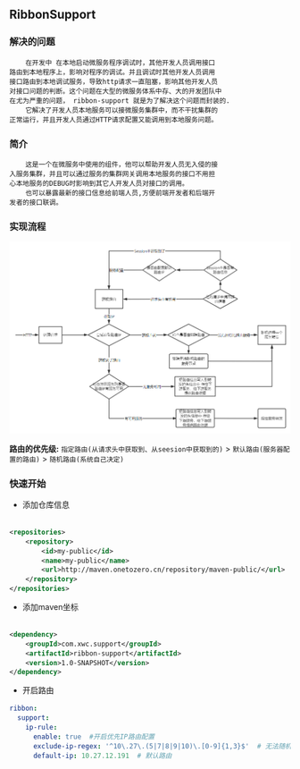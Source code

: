 ## RibbonSupport

### 解决的问题

```text
    在开发中 在本地启动微服务程序调试时，其他开发人员调用接口
路由到本地程序上，影响对程序的调试。并且调试时其他开发人员调用
接口路由到本地调试服务，导致http请求一直阻塞，影响其他开发人员
对接口问题的判断。这个问题在大型的微服务体系中存、大的开发团队中
在尤为严重的问题， ribbon-support 就是为了解决这个问题而封装的.
    它解决了开发人员本地服务可以接微服务集群中，而不干扰集群的
正常运行，并且开发人员通过HTTP请求配置又能调用到本地服务问题。
```

### 简介

```text
    这是一个在微服务中使用的组件，他可以帮助开发人员无入侵的接
入服务集群，并且可以通过服务的集群网关调用本地服务的接口不用担
心本地服务的DEBUG时影响到其它人开发人员对接口的调用。
    也可以暴露最新的接口信息给前端人员,方便前端开发者和后端开
发者的接口联调。
```

### 实现流程

![img.png](imgs/img.png)

**路由的优先级:** `指定路由(从请求头中获取到、从seesion中获取到的)`  >  `默认路由(服务器配置的路由)` > `随机路由(系统自己决定)`

### 快速开始

- 添加仓库信息

```xml

<repositories>
    <repository>
        <id>my-public</id>
        <name>my-public</name>
        <url>http://maven.onetozero.cn/repository/maven-public/</url>
    </repository>
</repositories>
```

- 添加maven坐标

```xml

<dependency>
    <groupId>com.xwc.support</groupId>
    <artifactId>ribbon-support</artifactId>
    <version>1.0-SNAPSHOT</version>
</dependency>
```

- 开启路由

```yaml
ribbon:
  support:
    ip-rule:
      enable: true  #开启优先IP路由配置
      exclude-ip-regex: '^10\.27\.(5|7|8|9|10)\.[0-9]{1,3}$'  # 无法随机路由的网段 只能通过IP路由默认路由来访问
      default-ip: 10.27.12.191  # 默认路由

```